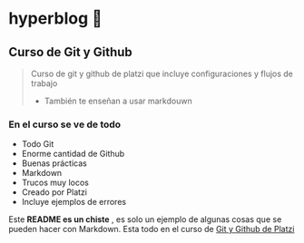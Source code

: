 # hyperblog 🙌

## Curso de Git y Github

> Curso de git y github de platzi que incluye configuraciones y flujos de trabajo
> - También te enseñan a usar markdouwn

### En el curso se ve de todo
* Todo Git
* Enorme cantidad de Github
* Buenas prácticas
* Markdown
* Trucos muy locos
* Creado por Platzi
* Incluye ejemplos de errores

Este  **README es un chiste** , es solo un ejemplo de algunas cosas que se pueden hacer con Markdown. Esta todo en el curso de [Git y Github de Platzi](http://platzi.com/cursos/git-github)

